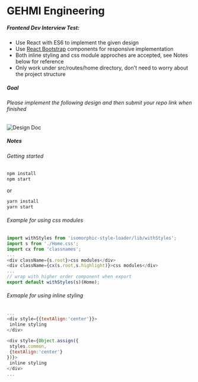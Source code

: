 # GEHMI Engineering
##### Frontend Dev Interview Test:
 - Use React with ES6 to implement the given design 
 - Use [React Bootstrap](https://react-bootstrap.github.io/components.html) components for responsive implementation
 - Both inline styling and css module approches are accepted, see Notes below for reference 
 - Only work under src/routes/home directory, don't need to worry about the project structure 

##### Goal
###### Please implement the following design and then submit your repo link when finished 
 ![Design Doc](http://www.purelybranded.com/wp-content/uploads/2012/09/responsive-web-design-a-working-example.gif)

##### Notes
###### Getting started
```javascript 
npm install
npm start
```
or 
```javascript 
yarn install
yarn start
```

###### Example for using css modules
```javascript
import withStyles from 'isomorphic-style-loader/lib/withStyles';
import s from './Home.css';
import cx from 'classnames';
...
<div className={s.root}>css modules</div>
<div className={cx(s.root,s.highlight)}>css modules</div>
...
// wrap with higher order component when export
export default withStyles(s)(Home);
```

###### Exmaple for using inline styling
```javascript
...
<div style={{textAlign:'center'}}>
 inline styling
</div>
  
<div style={Object.assign({
 styles.common,
 {textAlign:'center'}
})}>
 inline styling
</div>
...
```
